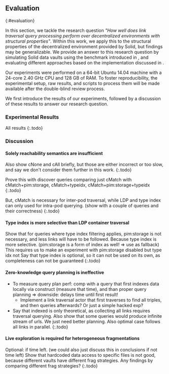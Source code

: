 ## Evaluation
{:#evaluation}

In this section, we tackle the research question _"How well does link traversal query processing perform over decentralized environments with structural properties"_.
Within this work, we apply this to the structural properties of the decentralized environment provided by Solid,
but findings may be generalizable.
We provide an answer to this research question by simulating Solid data vaults using the benchmark introduced in [](#benchmark),
and evaluating different approaches based on the implementation discussed in [](#approach).

Our experiments were performed on a 64-bit Ubuntu 14.04 machine with a 24-core 2.40 GHz CPU and 128 GB of RAM.
To foster reproducibility,
the experimental setup, raw results, and scripts to process them will be made available after the double-blind review process.

We first introduce the results of our experiments,
followed by a discussion of these results to answer our research question.

### Experimental Results

All results
{:.todo}

### Discussion

#### Solely reachability semantics are insufficient

Also show cNone and cAll briefly, but those are either incorrect or too slow, and say we don't consider them further in this work.
{:.todo}

Prove this with discover queries comparing just cMatch with cMatch+pim:storage, cMatch+typeidx, cMatch+pim:storage+typeidx
{:.todo}

But, cMatch is necessary for inter-pod traversal, while LDP and type index can only used for intra-pod querying. (show with a couple of queries and their correctness)
{:.todo}

#### Type index is more selective than LDP container traversal

Show that for queries where type index filtering applies, pim:storage is not necessary, and less links will have to be followed. Because type index is more selective. (pim:storage is a form of index as well! => use as fallback)
This requires us to make an experiment with pim:storage disabled but type idx not
Say that type index is optional, so it can not be used on its own, as completeness can not be guaranteed
{:.todo}

#### Zero-knowledge query planning is ineffective

- To measure query plan perf: comp with a query that first indexes data locally via construct (measure that time), and than proper query planning => downside: delays time until first result!
	- Implement a link traversal actor that first traverses to find all triples, and then queries afterwards? Or just a simple hacked exp?
- Say that indexed is only theoretical, as collecting all links requires traversal querying. Also show that some queries would produce infinite stream of urls. We just need better planning. Also optimal case follows all links in parallel.
{:.todo}

#### Live exploration is required for heterogeneous fragmentations

Optional: if time left. (we could also just discuss this in conclusions if not time left)
Show that hardcoded data access to specific files is not good, because different vaults have different frag strategies.
Any findings by comparing different frag strategies?
{:.todo}